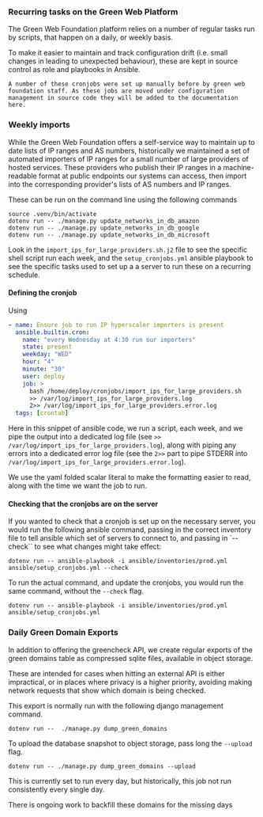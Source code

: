 ### Recurring tasks on the Green Web Platform

The Green Web Foundation platform relies on a number of regular tasks run by scripts, that happen on a daily, or weekly basis.

To make it easier to maintain and track configuration drift (i.e. small changes in leading to unexpected behaviour), these are kept in source control as role and playbooks in Ansible.

```{admonition} Draft
A number of these cronjobs were set up manually before by green web foundation staff. As these jobs are moved under configuration management in source code they will be added to the documentation here.
```

### Weekly imports

While the Green Web Foundation offers a self-service way to maintain up to date lists of IP ranges and AS numbers, historically we maintained a set of automated importers of IP ranges for a small number of large providers of hosted services. These providers who publish their IP ranges in a machine-readable format at public endpoints our systems can access, then import into the corresponding provider's lists of AS numbers and IP ranges.

These can be run on the command line using the following commands

```
source .venv/bin/activate
dotenv run -- ./manage.py update_networks_in_db_amazon
dotenv run -- ./manage.py update_networks_in_db_google
dotenv run -- ./manage.py update_networks_in_db_microsoft
```

Look in the `import_ips_for_large_providers.sh.j2` file to see the specific shell script run each week, and the `setup_cronjobs.yml` ansible playbook to see the specific tasks used to set up a a server to run these on a recurring schedule.

#### Defining the cronjob

Using

```yaml
- name: Ensure job to run IP hyperscaler importers is present
  ansible.builtin.cron:
    name: "every Wednesday at 4:30 run our importers"
    state: present
    weekday: "WED"
    hour: "4"
    minute: "30"
    user: deploy
    job: >
      bash /home/deploy/cronjobs/import_ips_for_large_providers.sh 
      >> /var/log/import_ips_for_large_providers.log 
      2>> /var/log/import_ips_for_large_providers.error.log
  tags: [crontab]
```

Here in this snippet of ansible code, we run a script, each week, and we pipe the output into a dedicated log file (see `>> /var/log/import_ips_for_large_providers.log`), along with piping any errors into a dedicated error log file (see the `2>>` part to pipe STDERR into `/var/log/import_ips_for_large_providers.error.log`).

We use the yaml folded scalar literal to make the formatting easier to read, along with the time we want the job to run.

#### Checking that the cronjobs are on the server

If you wanted to check that a cronjob is set up on the necessary server, you would run the following ansible command, passing in the correct inventory file to tell ansible which set of servers to connect to, and passing in `--check`` to see what changes might take effect:

```
dotenv run -- ansible-playbook -i ansible/inventories/prod.yml ansible/setup_cronjobs.yml --check
```

To run the actual command, and update the cronjobs, you would run the same command, without the `--check` flag.

```
dotenv run -- ansible-playbook -i ansible/inventories/prod.yml ansible/setup_cronjobs.yml
```

### Daily Green Domain Exports

In addition to offering the greencheck API, we create regular exports of the green domains table as compressed sqlite files, available in object storage.

These are intended for cases when hitting an external API is either impractical, or in places where privacy is a higher priority, avoiding making network requests that show which domain is being checked.

This export is normally run with the following django management command.

```
dotenv run --  ./manage.py dump_green_domains
```

To upload the database snapshot to object storage, pass long the `--upload` flag.

```
dotenv run -- ./manage.py dump_green_domains --upload
```

This is currently set to run every day, but historically, this job not run consistently every single day.

There is ongoing work to backfill these domains for the missing days
